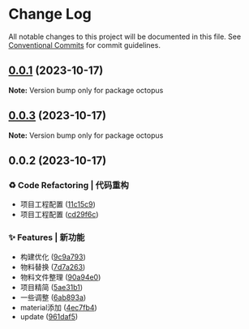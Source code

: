# Change Log

All notable changes to this project will be documented in this file.
See [Conventional Commits](https://conventionalcommits.org) for commit guidelines.

## [0.0.1](https://github.com/Season-Z/skeleton/compare/v0.0.3...v0.0.1) (2023-10-17)

**Note:** Version bump only for package octopus

## [0.0.3](https://github.com/Season-Z/skeleton/compare/v0.0.2...v0.0.3) (2023-10-17)

**Note:** Version bump only for package octopus

## 0.0.2 (2023-10-17)

### ♻️ Code Refactoring | 代码重构

* 项目工程配置 ([11c15c9](https://github.com/Season-Z/skeleton/commit/11c15c997f08badc83412c6d2affa5d299bcac4f))
* 项目工程配置 ([cd29f6c](https://github.com/Season-Z/skeleton/commit/cd29f6c35485035e9d0a4f9ff65c990cfafebd97))

### ✨ Features | 新功能

* 构建优化 ([9c9a793](https://github.com/Season-Z/skeleton/commit/9c9a793c6aabee917af0bfbc8cced5cbfccf6ccc))
* 物料替换 ([7d7a263](https://github.com/Season-Z/skeleton/commit/7d7a26347367c08ab55a6dcca71a98ac11e35d56))
* 物料文件整理 ([90a94e0](https://github.com/Season-Z/skeleton/commit/90a94e0c1a005700163f4fce15b43c380a85b91a))
* 项目精简 ([5ae31b1](https://github.com/Season-Z/skeleton/commit/5ae31b163ffd0d324721efa2f357826079498522))
* 一些调整 ([6ab893a](https://github.com/Season-Z/skeleton/commit/6ab893abcd9a9958e53f87f1b4719e4981b62f7a))
* material添加 ([4ec7fb4](https://github.com/Season-Z/skeleton/commit/4ec7fb4d8485bf3c4df3b0da58c9c9a9c4cc6b4f))
* update ([961daf5](https://github.com/Season-Z/skeleton/commit/961daf5ecf7d1628df40a3b5ba222d6a7043106e))
